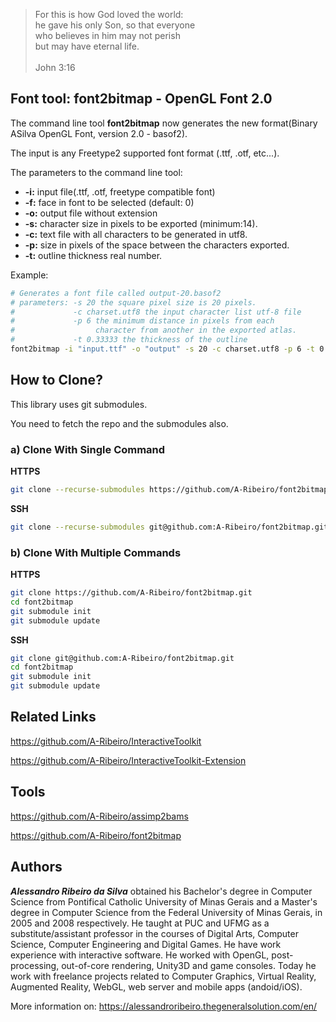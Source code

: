 > For this is how God loved the world:  
he gave his only Son, so that everyone  
who believes in him may not perish  
but may have eternal life.  
  \
John 3:16

## Font tool: font2bitmap - OpenGL Font 2.0

The command line tool __font2bitmap__ now generates the new format(Binary ASilva OpenGL Font, version 2.0 - basof2).

The input is any Freetype2 supported font format (.ttf, .otf, etc...).

The parameters to the command line tool:

* __-i:__ input file(.ttf, .otf, freetype compatible font)
* __-f:__ face in font to be selected (default: 0)
* __-o:__ output file without extension
* __-s:__ character size in pixels to be exported (minimum:14).
* __-c:__ text file with all characters to be generated in utf8.
* __-p:__ size in pixels of the space between the characters exported.
* __-t:__ outline thickness real number.

Example:

```bash
# Generates a font file called output-20.basof2
# parameters: -s 20 the square pixel size is 20 pixels.
#             -c charset.utf8 the input character list utf-8 file
#             -p 6 the minimum distance in pixels from each 
#                  character from another in the exported atlas.
#             -t 0.33333 the thickness of the outline
font2bitmap -i "input.ttf" -o "output" -s 20 -c charset.utf8 -p 6 -t 0.33333
```

## How to Clone?

This library uses git submodules.

You need to fetch the repo and the submodules also.

### a) Clone With Single Command

__HTTPS__

```bash
git clone --recurse-submodules https://github.com/A-Ribeiro/font2bitmap.git
```

__SSH__

```bash
git clone --recurse-submodules git@github.com:A-Ribeiro/font2bitmap.git
```

### b) Clone With Multiple Commands

__HTTPS__

```bash
git clone https://github.com/A-Ribeiro/font2bitmap.git
cd font2bitmap
git submodule init
git submodule update
```

__SSH__

```bash
git clone git@github.com:A-Ribeiro/font2bitmap.git
cd font2bitmap
git submodule init
git submodule update
```

## Related Links

https://github.com/A-Ribeiro/InteractiveToolkit

https://github.com/A-Ribeiro/InteractiveToolkit-Extension

## Tools

https://github.com/A-Ribeiro/assimp2bams

https://github.com/A-Ribeiro/font2bitmap

## Authors

***Alessandro Ribeiro da Silva*** obtained his Bachelor's degree in Computer Science from Pontifical Catholic 
University of Minas Gerais and a Master's degree in Computer Science from the Federal University of Minas Gerais, 
in 2005 and 2008 respectively. He taught at PUC and UFMG as a substitute/assistant professor in the courses 
of Digital Arts, Computer Science, Computer Engineering and Digital Games. He have work experience with interactive
software. He worked with OpenGL, post-processing, out-of-core rendering, Unity3D and game consoles. Today 
he work with freelance projects related to Computer Graphics, Virtual Reality, Augmented Reality, WebGL, web server 
and mobile apps (andoid/iOS).

More information on: https://alessandroribeiro.thegeneralsolution.com/en/
